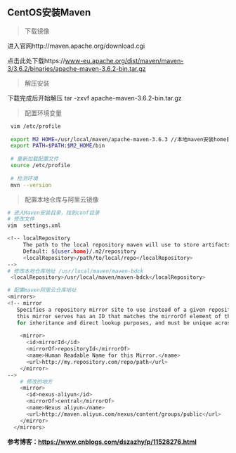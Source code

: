 ## CentOS安装Maven

> 下载镜像

进入官网http://maven.apache.org/download.cgi

点击此处下载https://www-eu.apache.org/dist/maven/maven-3/3.6.2/binaries/apache-maven-3.6.2-bin.tar.gz

> 解压安装

下载完成后开始解压 tar -zxvf apache-maven-3.6.2-bin.tar.gz

> 配置环境变量

```bash
 vim /etc/profile
 
 export M2_HOME=/usr/local/maven/apache-maven-3.6.3 //本地maven安装home目录
 export PATH=$PATH:$M2_HOME/bin
 
 # 重新加载配置文件
 source /etc/profile
 
 # 检测环境
 mvn --version
```

> 配置本地仓库与阿里云镜像

```bash
# 进入Maven安装目录，找到conf目录
# 修改文件
vim  settings.xml

<!-- localRepository
     The path to the local repository maven will use to store artifacts.
     Default: ${user.home}/.m2/repository
     <localRepository>/path/to/local/repo</localRepository>
-->
# 修改本地仓库地址 /usr/local/maven/maven-bdck
 <localRepository>/usr/local/maven/maven-bdck</localRepository>

# 配置maven阿里云仓库地址
<mirrors>
<!-- mirror
   Specifies a repository mirror site to use instead of a given repository. The repository that
   this mirror serves has an ID that matches the mirrorOf element of this mirror. IDs are used
   for inheritance and direct lookup purposes, and must be unique across the set of mirrors.
    
    <mirror>
      <id>mirrorId</id>
      <mirrorOf>repositoryId</mirrorOf>
      <name>Human Readable Name for this Mirror.</name>
      <url>http://my.repository.com/repo/path</url>
    </mirror>
-->
	# 修改的地方
	<mirror>
      <id>nexus-aliyun</id>
      <mirrorOf>central</mirrorOf>
      <name>Nexus aliyun</name>
      <url>http://maven.aliyun.com/nexus/content/groups/public</url>
    </mirror>
  </mirrors>

```

**参考博客：https://www.cnblogs.com/dszazhy/p/11528276.html**













